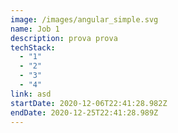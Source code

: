 ```yaml
---
image: /images/angular_simple.svg
name: Job 1
description: prova prova
techStack:
  - "1"
  - "2"
  - "3"
  - "4"
link: asd
startDate: 2020-12-06T22:41:28.982Z
endDate: 2020-12-25T22:41:28.989Z
---
```

